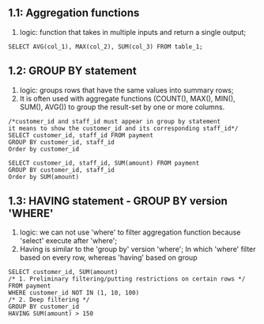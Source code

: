 ## 1.1: Aggregation functions
1. logic: function that takes in multiple inputs and return a single output;
```roomsql
SELECT AVG(col_1), MAX(col_2), SUM(col_3) FROM table_1;
```

## 1.2: GROUP BY statement
1. logic: groups rows that have the same values into summary rows; 
2. It is often used with aggregate functions (COUNT(), MAX(), MIN(), SUM(), AVG()) to group the result-set by one or more columns.
```roomsql
/*customer_id and staff_id must appear in group by statement
it means to show the customer_id and its corresponding staff_id*/
SELECT customer_id, staff_id FROM payment
GROUP BY customer_id, staff_id
Order by customer_id
```
```roomsql
SELECT customer_id, staff_id, SUM(amount) FROM payment
GROUP BY customer_id, staff_id
Order by SUM(amount)
```

## 1.3: HAVING statement - GROUP BY version 'WHERE'
1. logic: we can not use 'where' to filter aggregation function because 'select' execute after 'where';
2. Having is similar to the 'group by' version 'where'; In which 'where' filter based on every row, whereas 'having' based on group
```roomsql
SELECT customer_id, SUM(amount) 
/* 1. Preliminary filtering/putting restrictions on certain rows */
FROM payment
WHERE customer_id NOT IN (1, 10, 100)
/* 2. Deep filtering */
GROUP BY customer_id
HAVING SUM(amount) > 150
```